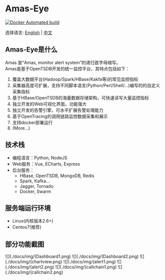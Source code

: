 # Amas-Eye

[![Docker Automated build](https://img.shields.io/docker/automated/jrottenberg/ffmpeg.svg)]()

选择语言: [English](README.md) | [中文](README_ch.md)

## Amas-Eye是什么
Amas 是“Amas, monitor alert system”的递归首字母缩写。  
Amas是基于OpenTSDB开发的统一监控平台，其特点包括如下：
1. 覆盖大数据平台(Hadoop/Spark/HBase/Kakfa等)的常见监控指标
2. 采集器高度可扩展，支持不同脚本语言(Python/Perl/Shell/...)编写的的自定义采集指标
3. 基于HBase/OpenTSDB的海量数据存储架构，可快速读写大量监控指标
4. 独立开发的Web可视化界面，功能强大
5. 独立开发的告警引擎，可水平扩展告警处理能力
6. 基于OpenTracing的调用链路监控数据采集和展示
7. 支持docker部署运行
7. (More...)


## 技术栈
* 编程语言：Python, NodeJS
* Web服务：Vue, ECharts, Express
* 后台服务：
    - HBase, OpenTSDB, MongoDB, Redis
    - Spark, Kafka...
    - Jagger, Tornado
    - Docker, Swarm


## 服务端运行环境
* Linux(内核版本2.6+)
* Centos7(推荐)

<!--
## Docker快捷部署

1）如果你了解并安装了Docker，可以用以下命令一键运行，快速体验其界面功能：
```

```
2）如果你熟悉容器编排Docker-Compose，推荐使用以下方式运行：
```

``` -->
<!--

## 生产环境部署指南
 -->

## 部分功能截图
![](./docs/img/(Dashboard1.png)
![](./docs/img/(Dashboard2.png)
![](./docs/img/(chartview.png)
![](./docs/img/(alert1.png)
![](./docs/img/(alert2.png)
![](./docs/img/(callchain1.png)
![](./docs/img/(callchain2.png)


<!-- ## 技术架构 -->
